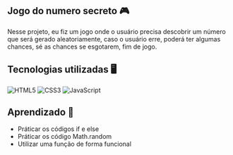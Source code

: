 ## Jogo do numero secreto 🎮

Nesse projeto, eu fiz um jogo onde o usuário precisa descobrir um número que será gerado aleatoriamente, caso o usuário erre, poderá ter algumas chances, sé as chances se esgotarem, fim de jogo.

## Tecnologias utilizadas 🖥

![HTML5](https://img.shields.io/badge/-HTML5-E34F26?style=flat-square&logo=html5&logoColor=white)
![CSS3](https://img.shields.io/badge/-CSS3-1572B6?style=flat-square&logo=css3)
![JavaScript](https://img.shields.io/badge/-JavaScript-black?style=flat-square&logo=javascript)

## Aprendizado 🧠
 - Práticar os códigos if e else
 - Práticar os código Math.random
 - Utilizar uma função de forma funcional
